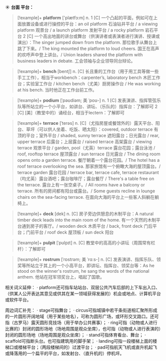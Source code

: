 ☀ <span class="category">**台面 平台：**</span>
>[!example]+ <span class="vocabulary">**platform**</span> ['plætfɔ:m] 
> <span class="definition">n. 1 [C] 一个凸起的平面，例如可在上面放置设备或进行操控的平台：</span>an oil platform 石油钻井平台 / a viewing platform 观景台 / a launch platform 发射平台 / a rocky platform 岩石平台 <span class="definition">2 [C] 一个高出地面的讲台或舞台（供演讲者或表演者进行演讲、授课或演出）：</span>The singer jumped down from the platform. 那位歌手从舞台上跳了下来。/ The king mounted the platform to loud cheers. 国王在高声的欢呼声中登上讲台。/ Union leaders shared the platform with business leaders in debate. 工会领袖与企业领导同台辩论。

>[!example]+ <span class="vocabulary">**bench**</span> [bentʃ] 
> <span class="definition">n. [C] 长且重的工作台（用于用工具等做一些手工工作），相当于workbench：</span>carpenter’s, laboratory bench 木匠工作台；实验室工作台 / kitchen bench（尤美）厨房操作台 / He was working at his bench. 当时他正在工作台前工作。
           
>[!example]+ <span class="vocabulary">**podium**</span> [ˈpəʊdiəm; 美 ˈpoʊ-]
> <span class="definition">n. 1 [C] 发表演讲、指挥管弦乐队等所站立的一个小平台，如讲台、讲坛、（乐队的）指挥台：</span>了解即可 <span class="definition">2 [C] [美]（教堂中的）诵经台，相当于lectern：</span>了解即可
           
>[!example]+ <span class="vocabulary">**terrace**</span> [ˈterəs]
> <span class="definition">n. [C]（尤指房屋或餐馆外的）露天平台、阳台、草坪（可以供人坐着、吃饭、晒太阳）：</span>covered, outdoor terrace 有顶的平台；室外平台 / shaded, sunny terrace 遮阳露台；日光露台 / rear, upper terrace 后露台；上层露台 / raised terrace 高架露台 / viewing terrace 观景平台 / garden, pool（尤英）terrace 露台花园；露台泳池 / roof, rooftop terrace 屋顶露台 / sun terrace 日光露台 / The dining room opens onto a garden terrace. 餐厅朝着一个露台花园。/ The hotel has a roof terrace overlooking the sea. 那家旅馆有一个俯瞰大海的屋顶露台。/ terrace garden 露台花园 / terrace bar, terrace cafe, terrace restaurant（均尤英）露台酒吧；露台咖啡厅；露台餐厅 / There's a table free on the terrace. 露台上有一张空桌子。/ All rooms have a balcony or terrace. 所有的房间都有阳台或露台。/ Some guests recline in lounge chairs on the sea-facing terrace. 在面向大海的平台上一些客人斜躺在躺椅上。
                      
>[!example]+ <span class="vocabulary">**deck**</span> [dek]
> <span class="definition">n. [C] 房子旁边供憩息的木制平台：</span>A natural timber deck leads into the main room of the home. 有一个天然的木制平台通到房子的客厅。/ wooden deck 木质平台 / back, front deck 门后平台；门前平台 / roof deck 屋顶板 / sun deck 阳台

>[!example]+ <span class="vocabulary">**pulpit**</span> [ˈpʊlpɪt]
> <span class="definition">n. [C] 教堂中的高高的小讲坛（周围常有栏杆）：</span>了解即可

>[!example]+ <span class="vocabulary">**rostrum**</span> [ˈrɒstrəm; 美 ˈrɑ:s-]
> <span class="definition">n. [C] 发表演讲、指挥乐队、领奖等所站立于其上的一个小高平台，即讲坛、指挥台、领奖台等：</span>As he stood on the winner's rostrum, he sang the words of the national anthem. 他站在冠军领奖台上，唱起了国歌。

相关词义延伸：
· platform还可指车站站台、双层公共汽车后部的上下车出入口、（供某人公开表达其意见或供其在某一领域获得发展的）机会或地点、计算机平台或软件平台。

周边词汇补充：
· stage可指舞台；
· circus可指城镇中若干条街道相汇聚所形成的一片圆形开阔地域（用于某些地名），可称为圆形广场，或环形交叉路口。还可指（古罗马）露天圆形竞技场（用于举办公共赛事）；
· ring可指（动物或人进行比赛的）封闭的圆形场地（场地周围是观众坐席），也可指（动物或人进行表演的）封闭的圆形场地（场地周围是观众坐席）；
· stand可指体育看台、舞台；
· scaffold可指断头台。也可指建筑用的脚手架；
· landing可指一段楼梯上面的楼梯口或楼梯平台；（两段楼梯间的）过渡平台；
· pad可指航天飞机或直升机起飞或降落用的一个扁平的平台，如发射台、（直升机的）停机坪。

